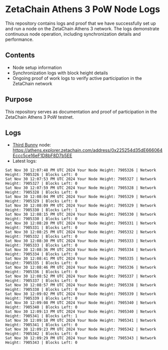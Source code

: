 # ZetaChain Athens 3 PoW Node Logs
This repository contains logs and proof that we have successfully set up and run a node on the ZetaChain Athens 3 network. The logs demonstrate continuous node operation, including synchronization details and performance.

## Contents
- Node setup information
- Synchronization logs with block height details
- Ongoing proof of work logs to verify active participation in the ZetaChain network

## Purpose
This repository serves as documentation and proof of participation in the ZetaChain Athens 3 PoW testnet.

## Logs

- [Third Bunny](https://thirdbunny.xyz/) node: https://athens.explorer.zetachain.com/address/0x225254d35dE666064Eccc5ce16eF1D8bF8D7b5EE
- Latest logs:
```
Sat Nov 30 12:07:48 PM UTC 2024 Your Node Height: 7905326 | Network Height: 7905326 | Blocks Left: 0
Sat Nov 30 12:07:53 PM UTC 2024 Your Node Height: 7905327 | Network Height: 7905327 | Blocks Left: 0
Sat Nov 30 12:07:59 PM UTC 2024 Your Node Height: 7905328 | Network Height: 7905328 | Blocks Left: 0
Sat Nov 30 12:08:04 PM UTC 2024 Your Node Height: 7905329 | Network Height: 7905329 | Blocks Left: 0
Sat Nov 30 12:08:09 PM UTC 2024 Your Node Height: 7905329 | Network Height: 7905330 | Blocks Left: 1
Sat Nov 30 12:08:15 PM UTC 2024 Your Node Height: 7905330 | Network Height: 7905330 | Blocks Left: 0
Sat Nov 30 12:08:20 PM UTC 2024 Your Node Height: 7905331 | Network Height: 7905331 | Blocks Left: 0
Sat Nov 30 12:08:25 PM UTC 2024 Your Node Height: 7905332 | Network Height: 7905332 | Blocks Left: 0
Sat Nov 30 12:08:30 PM UTC 2024 Your Node Height: 7905333 | Network Height: 7905333 | Blocks Left: 0
Sat Nov 30 12:08:36 PM UTC 2024 Your Node Height: 7905334 | Network Height: 7905334 | Blocks Left: 0
Sat Nov 30 12:08:41 PM UTC 2024 Your Node Height: 7905335 | Network Height: 7905335 | Blocks Left: 0
Sat Nov 30 12:08:46 PM UTC 2024 Your Node Height: 7905336 | Network Height: 7905336 | Blocks Left: 0
Sat Nov 30 12:08:52 PM UTC 2024 Your Node Height: 7905337 | Network Height: 7905337 | Blocks Left: 0
Sat Nov 30 12:08:57 PM UTC 2024 Your Node Height: 7905338 | Network Height: 7905338 | Blocks Left: 0
Sat Nov 30 12:09:02 PM UTC 2024 Your Node Height: 7905339 | Network Height: 7905339 | Blocks Left: 0
Sat Nov 30 12:09:08 PM UTC 2024 Your Node Height: 7905340 | Network Height: 7905340 | Blocks Left: 0
Sat Nov 30 12:09:13 PM UTC 2024 Your Node Height: 7905340 | Network Height: 7905341 | Blocks Left: 1
Sat Nov 30 12:09:18 PM UTC 2024 Your Node Height: 7905341 | Network Height: 7905341 | Blocks Left: 0
Sat Nov 30 12:09:23 PM UTC 2024 Your Node Height: 7905342 | Network Height: 7905342 | Blocks Left: 0
Sat Nov 30 12:09:29 PM UTC 2024 Your Node Height: 7905343 | Network Height: 7905343 | Blocks Left: 0
```
